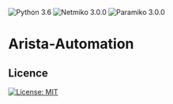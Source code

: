 ![Python 3.6](https://img.shields.io/badge/python-3.8%2B-green)
![Netmiko 3.0.0](https://img.shields.io/badge/netmiko-3.3.2-yellow)
![Paramiko 3.0.0](https://img.shields.io/badge/paramiko-2.7.2-blue)



# Arista-Automation



## Licence
[![License: MIT](https://img.shields.io/badge/License-MIT-red.svg)](https://opensource.org/licenses/MIT)


